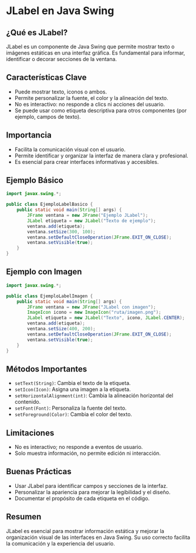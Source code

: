 # JLabel en Java Swing

## ¿Qué es JLabel?
JLabel es un componente de Java Swing que permite mostrar texto o imágenes estáticas en una interfaz gráfica. Es fundamental para informar, identificar o decorar secciones de la ventana.

## Características Clave
- Puede mostrar texto, iconos o ambos.
- Permite personalizar la fuente, el color y la alineación del texto.
- No es interactivo: no responde a clics ni acciones del usuario.
- Se puede usar como etiqueta descriptiva para otros componentes (por ejemplo, campos de texto).

## Importancia
- Facilita la comunicación visual con el usuario.
- Permite identificar y organizar la interfaz de manera clara y profesional.
- Es esencial para crear interfaces informativas y accesibles.

## Ejemplo Básico
```java
import javax.swing.*;

public class EjemploLabelBasico {
    public static void main(String[] args) {
        JFrame ventana = new JFrame("Ejemplo JLabel");
        JLabel etiqueta = new JLabel("Texto de ejemplo");
        ventana.add(etiqueta);
        ventana.setSize(300, 100);
        ventana.setDefaultCloseOperation(JFrame.EXIT_ON_CLOSE);
        ventana.setVisible(true);
    }
}
```

## Ejemplo con Imagen
```java
import javax.swing.*;

public class EjemploLabelImagen {
    public static void main(String[] args) {
        JFrame ventana = new JFrame("JLabel con imagen");
        ImageIcon icono = new ImageIcon("ruta/imagen.png");
        JLabel etiqueta = new JLabel("Texto", icono, JLabel.CENTER);
        ventana.add(etiqueta);
        ventana.setSize(400, 200);
        ventana.setDefaultCloseOperation(JFrame.EXIT_ON_CLOSE);
        ventana.setVisible(true);
    }
}
```

## Métodos Importantes
- `setText(String)`: Cambia el texto de la etiqueta.
- `setIcon(Icon)`: Asigna una imagen a la etiqueta.
- `setHorizontalAlignment(int)`: Cambia la alineación horizontal del contenido.
- `setFont(Font)`: Personaliza la fuente del texto.
- `setForeground(Color)`: Cambia el color del texto.

## Limitaciones
- No es interactivo; no responde a eventos de usuario.
- Solo muestra información, no permite edición ni interacción.

## Buenas Prácticas
- Usar JLabel para identificar campos y secciones de la interfaz.
- Personalizar la apariencia para mejorar la legibilidad y el diseño.
- Documentar el propósito de cada etiqueta en el código.

## Resumen
JLabel es esencial para mostrar información estática y mejorar la organización visual de las interfaces en Java Swing. Su uso correcto facilita la comunicación y la experiencia del usuario.
